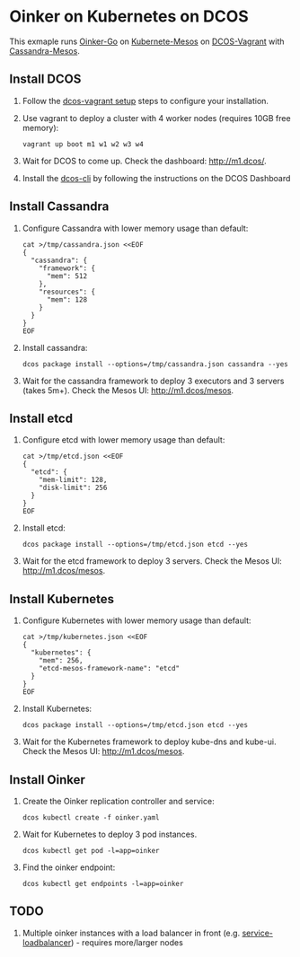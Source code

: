 # Oinker on Kubernetes on DCOS

This exmaple runs [Oinker-Go](https://github.com/mesosphere/oinker-go) on [Kubernete-Mesos](https://github.com/mesosphere/kubernetes-mesos) on [DCOS-Vagrant](https://github.com/mesosphere/dcos-vagrant) with [Cassandra-Mesos](https://github.com/mesosphere/cassandra-mesos).


## Install DCOS

1. Follow the [dcos-vagrant setup](https://github.com/mesosphere/dcos-vagrant#setup) steps to configure your installation.
1. Use vagrant to deploy a cluster with 4 worker nodes (requires 10GB free memory):

    ```
    vagrant up boot m1 w1 w2 w3 w4
    ```
1. Wait for DCOS to come up. Check the dashboard: <http://m1.dcos/>.
1. Install the [dcos-cli](https://github.com/mesosphere/dcos-cli) by following the instructions on the DCOS Dashboard


## Install Cassandra

1. Configure Cassandra with lower memory usage than default:

    ```
    cat >/tmp/cassandra.json <<EOF
    {
      "cassandra": {
        "framework": {
          "mem": 512
        },
        "resources": {
          "mem": 128
        }
      }
    }
    EOF
    ```
1. Install cassandra:

    ```
    dcos package install --options=/tmp/cassandra.json cassandra --yes
    ```
1. Wait for the cassandra framework to deploy 3 executors and 3 servers (takes 5m+). Check the Mesos UI: <http://m1.dcos/mesos>.


## Install etcd

1. Configure etcd with lower memory usage than default:

    ```
    cat >/tmp/etcd.json <<EOF
    {
      "etcd": {
        "mem-limit": 128,
        "disk-limit": 256
      }
    }
    EOF
    ```
1. Install etcd:

    ```
    dcos package install --options=/tmp/etcd.json etcd --yes
    ```
1. Wait for the etcd framework to deploy 3 servers. Check the Mesos UI: <http://m1.dcos/mesos>.


## Install Kubernetes

1. Configure Kubernetes with lower memory usage than default:

    ```
    cat >/tmp/kubernetes.json <<EOF
    {
      "kubernetes": {
        "mem": 256,
        "etcd-mesos-framework-name": "etcd"
      }
    }
    EOF
    ```
1. Install Kubernetes:

    ```
    dcos package install --options=/tmp/etcd.json etcd --yes
    ```
1. Wait for the Kubernetes framework to deploy kube-dns and kube-ui. Check the Mesos UI: <http://m1.dcos/mesos>.


## Install Oinker

1. Create the Oinker replication controller and service:

    ```
    dcos kubectl create -f oinker.yaml
    ```
1. Wait for Kubernetes to deploy 3 pod instances. 

    ```
    dcos kubectl get pod -l=app=oinker
    ```
1. Find the oinker endpoint:

    ```
    dcos kubectl get endpoints -l=app=oinker
    ```

## TODO

1. Multiple oinker instances with a load balancer in front (e.g. [service-loadbalancer](https://github.com/kubernetes/contrib/tree/master/service-loadbalancer)) - requires more/larger nodes
